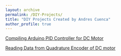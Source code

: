 ```yaml
---
layout: archive
permalink: /DIY-Projects/
title: "DIY Projects Created by Andres Cuenca"
author_profile: true
---
```


[Compiling Arduino PID Controller for DC Motor](https://cuenca-andres.github.io/Cuenca-Portfolio.github.io/DC-motorPID/)

[Reading Data from Quadrature Encoder of DC motor](https://cuenca-andres.github.io/Cuenca-Portfolio.github.io/DC_motor_quad/)
